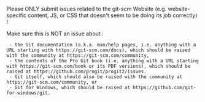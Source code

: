 Please ONLY submit issues related to the git-scm Website (e.g. website-specific content, JS, or CSS that doesn't seem to be doing its job correctly) !

Make sure this is NOT an issue about :

     - the Git documentation (a.k.a. man/help pages, i.e. anything with a URL starting with https://git-scm.com/docs), which should be raised with the community at https://git-scm.com/community,
     - the contents of the Pro Git book (i.e. anything with a URL starting with https://git-scm.com/book or its PDF versions), which should be raised at https://github.com/progit/progit2/issues.
     - Git itself, which should also be raised with the community at https://git-scm.com/community, or
     - Git for Windows, which should be raised at https://github.com/git-for-windows/git.
